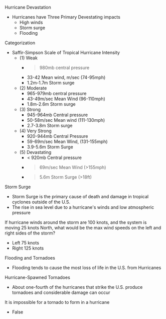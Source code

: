 Hurricane Devastation 
- Hurricanes have Three Primary Devestating impacts 
	- High winds 
	- Storm surge
	- Flooding 

Categorization 
- Saffir-Simpson Scale of Tropical Hurricane Intensity 
	- (1) Weak
		- > 980mb central pressure
		- 33-42 Mean wind, m/sec (74-95mph)
		- 1.2m-1.7m Storm surge 
	- (2) Moderate
		- 965-979mb central pressure
		- 43-49m/sec Mean Wind (96-110mph)
		- 1.8m-2.6m Storm surge
	- (3) Strong 
		- 945-964mb Central pressure
		- 50-58m/sec Mean wind (111-130mph)
		- 2.7-3.8m Storm surge
	- (4) Very Strong 
		- 920-944mb Central Pressure
		- 59-69m/sec Mean Wind, (131-155mph)
		- 3.9-5.6m Storm Surge
	- (5) Devastating 
		- < 920mb Central pressure
		- > 69m/sec Mean Wind (>155mph)
		- > 5.6m Storm Surge (>18ft)

Storm Surge
- Storm Surge is the primary cause of death and damage in tropical cyclones outside of the U.S.
- The rise in sea level due to a hurricane's winds and low atmospheric pressure 

If hurricane winds around the storm are 100 knots, and the system is moving 25 knots North, what would be the max wind speeds on the left and right sides of the storm?
- Left 75 knots
- Right 125 knots 

Flooding and Tornadoes 
- Flooding tends to cause the most loss of life in the U.S. from Hurricanes 

Hurricane-Spawned Tornadoes
- About one-fourth of the hurricanes that strike the U.S. produce tornadoes and considerable damage can occur 

It is impossible for a tornado to form in a hurricane
- False 

